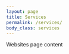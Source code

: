 ```yaml
---
layout: page
title: Services
permalink: /services/
body_class: services
---
```


Websites page content